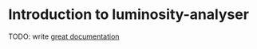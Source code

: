 # Introduction to luminosity-analyser

TODO: write [great documentation](http://jacobian.org/writing/what-to-write/)
